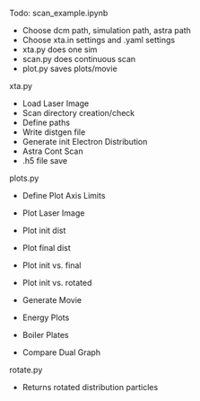 Todo:
scan_example.ipynb

- Choose dcm path, simulation path, astra path
- Choose xta.in settings and .yaml settings
- xta.py does one sim
- scan.py does continuous scan
- plot.py saves plots/movie


xta.py

- Load Laser Image
- Scan directory creation/check
- Define paths
- Write distgen file
- Generate init Electron Distribution
- Astra Cont Scan
- .h5 file save


plots.py

- Define Plot Axis Limits
- Plot Laser Image

- Plot init dist
- Plot final dist

- Plot init vs. final
- Plot init vs. rotated

- Generate Movie
- Energy Plots
- Boiler Plates
- Compare Dual Graph


rotate.py

- Returns rotated distribution particles
